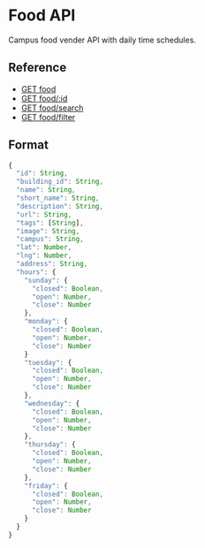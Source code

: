 # Food API

Campus food vender API with daily time schedules.

<div class="reference">
  <h2>Reference</h2>
  <ul>
    <li><a href="https://github.com/cobalt-uoft/documentation/blob/master/endpoints/food/list.md">GET food</a></li>
    <li><a href="https://github.com/cobalt-uoft/documentation/blob/master/endpoints/food/show.md">GET food/:id</a></li>
    <li><a href="https://github.com/cobalt-uoft/documentation/blob/master/endpoints/food/search.md">GET food/search</a></li>
    <li><a href="https://github.com/cobalt-uoft/documentation/blob/master/endpoints/food/filter.md">GET food/filter</a></li>
  </ul>
</div>

## Format

```js
{
  "id": String,
  "building_id": String,
  "name": String,
  "short_name": String,
  "description": String,
  "url": String,
  "tags": [String],
  "image": String,
  "campus": String,
  "lat": Number,
  "lng": Number,
  "address": String,
  "hours": {
    "sunday": {
      "closed": Boolean,
      "open": Number,
      "close": Number
    },
    "monday": {
      "closed": Boolean,
      "open": Number,
      "close": Number
    }
    "tuesday": {
      "closed": Boolean,
      "open": Number,
      "close": Number
    },
    "wednesday": {
      "closed": Boolean,
      "open": Number,
      "close": Number
    },
    "thursday": {
      "closed": Boolean,
      "open": Number,
      "close": Number
    },
    "friday": {
      "closed": Boolean,
      "open": Number,
      "close": Number
    }
  }
}
```
